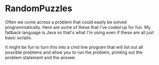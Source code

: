 RandomPuzzles
=============
Often we come across a problem that could easily be solved programmatically. Here are some of these that I've coded up for fun. My fallback language is Java so that's what I'm using even if these are all just basic scripts.

It might be fun to turn this into a cmd line program that will list out all possible problems and allow you to run the problem, printing out the problem statement and the answer.
